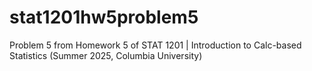 # stat1201hw5problem5
Problem 5 from Homework 5 of STAT 1201 | Introduction to Calc-based Statistics (Summer 2025, Columbia University)
